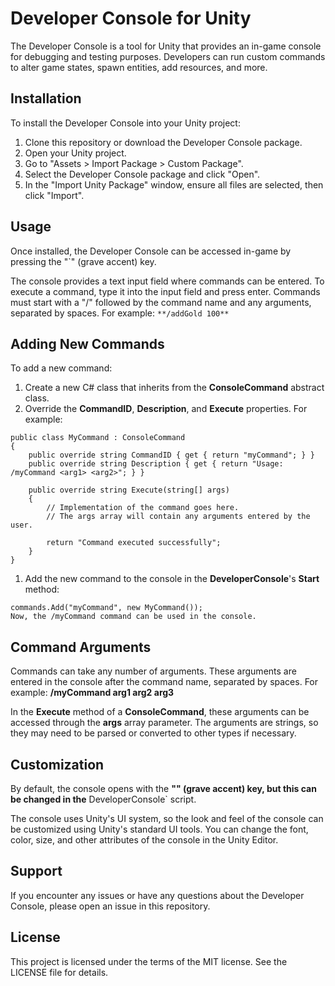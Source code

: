 # Developer Console for Unity
The Developer Console is a tool for Unity that provides an in-game console for debugging and testing purposes. Developers can run custom commands to alter game states, spawn entities, add resources, and more.

## Installation
To install the Developer Console into your Unity project:

1. Clone this repository or download the Developer Console package.
2. Open your Unity project.
3. Go to "Assets > Import Package > Custom Package".
4. Select the Developer Console package and click "Open".
5. In the "Import Unity Package" window, ensure all files are selected, then click "Import".

## Usage
Once installed, the Developer Console can be accessed in-game by pressing the "`" (grave accent) key.

The console provides a text input field where commands can be entered. To execute a command, type it into the input field and press enter. Commands must start with a "/" followed by the command name and any arguments, separated by spaces. For example: `**/addGold 100**`

## Adding New Commands
To add a new command:

1. Create a new C# class that inherits from the **ConsoleCommand** abstract class.
2. Override the **CommandID**, **Description**, and **Execute** properties. For example:

```
public class MyCommand : ConsoleCommand
{
    public override string CommandID { get { return "myCommand"; } }
    public override string Description { get { return "Usage: /myCommand <arg1> <arg2>"; } }

    public override string Execute(string[] args)
    {
        // Implementation of the command goes here.
        // The args array will contain any arguments entered by the user.

        return "Command executed successfully";
    }
}
```

1. Add the new command to the console in the **DeveloperConsole**'s **Start** method:


```
commands.Add("myCommand", new MyCommand());
Now, the /myCommand command can be used in the console.
```

## Command Arguments
Commands can take any number of arguments. These arguments are entered in the console after the command name, separated by spaces. For example: **/myCommand arg1 arg2 arg3**

In the **Execute** method of a **ConsoleCommand**, these arguments can be accessed through the **args** array parameter. The arguments are strings, so they may need to be parsed or converted to other types if necessary.

## Customization
By default, the console opens with the **"" (grave accent) key, but this can be changed in the** DeveloperConsole` script.

The console uses Unity's UI system, so the look and feel of the console can be customized using Unity's standard UI tools. You can change the font, color, size, and other attributes of the console in the Unity Editor.

## Support
If you encounter any issues or have any questions about the Developer Console, please open an issue in this repository.

## License
This project is licensed under the terms of the MIT license. See the LICENSE file for details.
